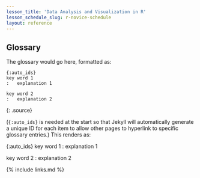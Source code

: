 ```yaml
---
lesson_title: 'Data Analysis and Visualization in R'
lesson_schedule_slug: r-novice-schedule
layout: reference
---
```


## Glossary

The glossary would go here, formatted as:

~~~
{:auto_ids}
key word 1
:   explanation 1

key word 2
:   explanation 2
~~~
{: .source}

(`{:auto_ids}` is needed at the start
so that Jekyll will automatically generate a unique ID for each item
to allow other pages to hyperlink to specific glossary entries.)
This renders as:

{:auto_ids}
key word 1
:   explanation 1

key word 2
:   explanation 2

{% include links.md %}
